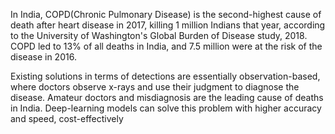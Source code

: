 In India, COPD(Chronic Pulmonary Disease) is the second-highest cause of death after heart disease in 2017, killing 1 million Indians that year, according to the University of Washington's Global Burden of Disease study, 2018. COPD led to 13% of all deaths in India, and 7.5 million were at the risk of the disease in 2016.

Existing solutions in terms of detections are essentially observation-based, where doctors observe x-rays and use their judgment to diagnose the disease. Amateur doctors and misdiagnosis are the leading cause of deaths in India. Deep-learning models can solve this problem with higher accuracy and speed, cost-effectively

